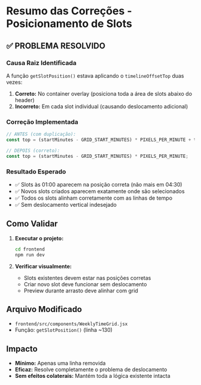 # Resumo das Correções - Posicionamento de Slots

## ✅ PROBLEMA RESOLVIDO

### Causa Raiz Identificada
A função `getSlotPosition()` estava aplicando o `timelineOffsetTop` duas vezes:
1. **Correto:** No container overlay (posiciona toda a área de slots abaixo do header)
2. **Incorreto:** Em cada slot individual (causando deslocamento adicional)

### Correção Implementada
```javascript
// ANTES (com duplicação):
const top = (startMinutes - GRID_START_MINUTES) * PIXELS_PER_MINUTE + timelineOffsetTop;

// DEPOIS (correto):
const top = (startMinutes - GRID_START_MINUTES) * PIXELS_PER_MINUTE;
```

### Resultado Esperado
- ✅ Slots às 01:00 aparecem na posição correta (não mais em 04:30)
- ✅ Novos slots criados aparecem exatamente onde são selecionados
- ✅ Todos os slots alinham corretamente com as linhas de tempo
- ✅ Sem deslocamento vertical indesejado

## Como Validar

1. **Executar o projeto:**
   ```bash
   cd frontend
   npm run dev
   ```

2. **Verificar visualmente:**
   - Slots existentes devem estar nas posições corretas
   - Criar novo slot deve funcionar sem deslocamento
   - Preview durante arrasto deve alinhar com grid

## Arquivo Modificado
- `frontend/src/components/WeeklyTimeGrid.jsx`
- Função: `getSlotPosition()` (linha ~130)

## Impacto
- **Mínimo:** Apenas uma linha removida
- **Eficaz:** Resolve completamente o problema de deslocamento
- **Sem efeitos colaterais:** Mantém toda a lógica existente intacta